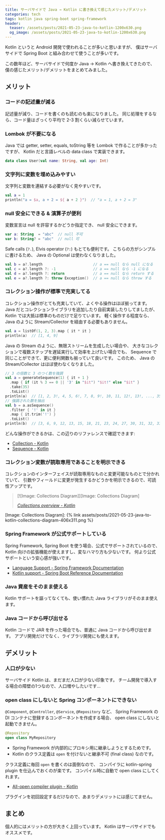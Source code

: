 ```yaml
---
title: サーバサイドで Java → Kotlin に書き換えて感じたメリット/デメリット
categories: tech
tags: kotlin java spring-boot spring-framework
header:
  teaser: /assets/posts/2021-05-23-java-to-kotlin-1200x630.png
  og_image: /assets/posts/2021-05-23-java-to-kotlin-1200x630.png
---
```


Kotlin というと Android 開発で使われることが多いと思いますが、
僕はサーバサイドで Spring Boot と組み合わせて使うことが多いです。

この数年ほど、サーバサイドで何度か Java → Kotlin へ書き換えてきたので、
僕の感じたメリット/デメリットをまとめてみました。

<!--more-->

## メリット

### コードの記述量が減る

記述量が減り、コードを書くのも読むのも楽になりました。
同じ処理をするなら、コード量はざっくり平均で 2-3 割くらい減らせています。

### Lombok が不要になる

Java では getter, setter, equals, toString 等を Lombok で作ることが多かったですが、
Kotlin だと言語レベルの data class で実装できます。

```kotlin
data class User(val name: String, val age: Int)
```

### 文字列に変数を埋め込みやすい

文字列と変数を連結する必要がなく見やすいです。

```kotlin
val a = 1
println("a = $a, a + 2 = ${ a + 2 }")  // "a = 1, a + 2 = 3"
```

### null 安全にできる & 演算子が便利

変数宣言は null を許容するかどうか指定でき、 null 安全にできます。

```kotlin
var a: String  = "abc"  // null 不可
var b: String? = "abc"  // null 可
```

Safe calls (`?.`), Elvis operator (`?:`) もとても便利です。
こちらの方がシンプルに書けるため、 Java の Optional は使わなくなりました。

```kotlin
val b = a?.length                       // a == null なら null になる
val c = a?.length ?: -1                 // a == null なら -1 になる
val d = a?.length ?: return             // a == null なら return する
val e = a?.length ?: throw Exception()  // a == null なら throw する
```

### コレクション操作が標準で充実してる

コレクション操作がとても充実していて、よくやる操作はほぼ揃ってます。
Java だとコレクションライブラリを追加したり自前実装したりしてましたが、
Kotlin では大抵は標準のものだけで足りています。
軽く操作する程度なら、 Java のように Stream/Collector を経由する必要もありません。

```kotlin
val a = listOf(1, 2, 3).map { it * it }
println(a)  // [1, 4, 9]
```

Java の Stream のように、無限ストリームを生成したい場合や、
大きなコレクションで複数ステップを遅延実行して効率を上げたい場合でも、
Sequence で同じことができて、更に便利関数も揃っていて良いです。
このため、 Java の Stream/Collector はほぼ使わなくなりました。

```kotlin
// 3 の倍数と 3 のつく数を強調
val a = generateSequence(1) { it + 1 }
  .map { if (it % 3 == 0 || '3' in "$it") "$it!" else "$it" }
  .take(35)
  .toList()
println(a)  // [1, 2, 3!, 4, 5, 6!, 7, 8, 9!, 10, 11, 12!, 13!, ..., 35!]
// 強調された数を抽出
val b = a.asSequence()
  .filter { '!' in it }
  .map { it.trim('!') }
  .toList()
println(b)  // [3, 6, 9, 12, 13, 15, 18, 21, 23, 24, 27, 30, 31, 32, 33, 34, 35]
```

どんな操作ができるかは、この辺りのリファレンスで確認できます:

* [Collection - Kotlin](https://kotlinlang.org/api/latest/jvm/stdlib/kotlin.collections/-collection/)
* [Sequence - Kotlin](https://kotlinlang.org/api/latest/jvm/stdlib/kotlin.sequences/-sequence/)

### コレクション変数が読取専用であることを明示できる

コレクションのインターフェイスが読取専用なものと変更可能なものとで分かれていて、
引数やフィールドに変更が発生するかどうかを明示できるので、可読性アップです。

> [![Image: Collections Diagram]][Image: Collections Diagram]
>
> <footer><cite><a href="https://kotlinlang.org/docs/collections-overview.html">Collections overview - Kotlin</a></cite></footer>

[Image: Collections Diagram]: {% link assets/posts/2021-05-23-java-to-kotlin-collections-diagram-406x311.png %}

### Spring Framework が公式サポートしている

Spring Framework, Spring Boot を使う場合、公式でサポートされているので、
Kotlin 向けの拡張機能が使えますし、変なハマり方も少ないです。
何より公式サポートという安心感が強いです。

* [Language Support - Spring Framework Documentation](https://docs.spring.io/spring-framework/docs/5.3.6/reference/html/languages.html#kotlin)
* [Kotlin support - Spring Boot Reference Documentation](https://docs.spring.io/spring-boot/docs/2.4.5/reference/html/spring-boot-features.html#boot-features-kotlin)

### Java 資産をそのまま使える

Kotlin サポートを謳ってなくても、使い慣れた Java ライブラリがそのまま使えます。

### Java コードから呼び出せる

Kotlin コードで JAR を作った場合でも、普通に Java コードから呼び出せます。
アプリ開発だけでなく、ライブラリ開発にも使えます。

## デメリット

### 人口が少ない

サーバサイド Kotlin は、まだまだ人口が少ない印象です。
チーム開発で導入する場合の障壁の1つなので、人口増やしたいです...

### open class にしないと Spring コンポーネントにできない

`@Component`, `@Controller`, `@Service`, `@Repository` など、
Spring Framework の DI コンテナに登録するコンポーネントを作成する場合、
open class にしないと起動できません。

```kotlin
@Repository
open class MyRepository
```

* Spring Framework が内部的にプロキシ用に継承しようとするためです。
* Kotlin のクラス定義は `open` を付けないと継承不可 (final class) なのです。

クラス定義に毎回 `open` を書くのは面倒なので、
コンパイラに kotlin-spring plugin を仕込んでおくのが楽です。
コンパイル時に自動で open class にしてくれます。

* [All-open compiler plugin - Kotlin](https://kotlinlang.org/docs/all-open-plugin.html#spring-support)

プラグインを初回設定するだけなので、あまりデメリットには感じてません。

## まとめ

個人的にはメリットの方が大きく上回っています。
Kotlin はサーバサイドでもオススメです。
